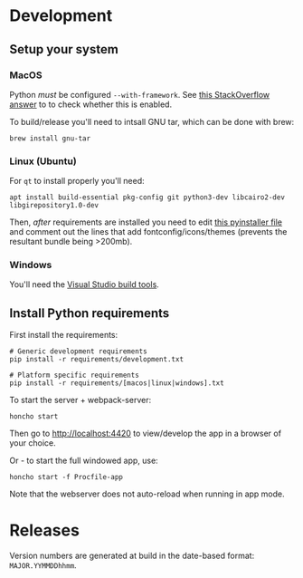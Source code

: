# Development

## Setup your system

### MacOS

Python _must_ be configured `--with-framework`. See [this StackOverflow answer](https://stackoverflow.com/a/15752676/352488) to to check whether this is enabled.

To build/release you'll need to intsall GNU tar, which can be done with brew:

```
brew install gnu-tar
```

### Linux (Ubuntu)

For `qt` to install properly you'll need:

```
apt install build-essential pkg-config git python3-dev libcairo2-dev libgirepository1.0-dev
```

Then, _after_ requirements are installed you need to edit [this pyinstaller file](https://github.com/pyinstaller/pyinstaller/blob/develop/PyInstaller/hooks/hook-gi.repository.Gtk.py#L24) and comment out the lines that add fontconfig/icons/themes (prevents the resultant bundle being >200mb).

### Windows

You'll need the [Visual Studio build tools](https://visualstudio.microsoft.com/downloads/).


## Install Python requirements

First install the requirements:

```
# Generic development requirements
pip install -r requirements/development.txt

# Platform specific requirements
pip install -r requirements/[macos|linux|windows].txt
```

To start the server + webpack-server:

```
honcho start
```

Then go to [http://localhost:4420](https://localhost:4420) to view/develop the app in a browser of your choice.

Or - to start the full windowed app, use:

```
honcho start -f Procfile-app
```

Note that the webserver does not auto-reload when running in app mode.


# Releases

Version numbers are generated at build in the date-based format: `MAJOR.YYMMDDhhmm`.
